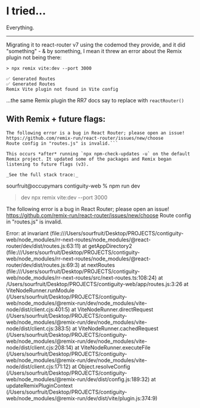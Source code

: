 # I tried...
Everything.

----
Migrating it to react-router v7 using the codemod they provide, and it did "something" - & by something, I mean it threw an error about the Remix plugin not being there:
```
> npx remix vite:dev --port 3000

✅ Generated Routes
✅ Generated Routes
Remix Vite plugin not found in Vite config
```
...the same Remix plugin the RR7 docs say to replace with `reactRouter()`

## With Remix + future flags:
```
The following error is a bug in React Router; please open an issue!
https://github.com/remix-run/react-router/issues/new/choose
Route config in "routes.js" is invalid.```

This occurs *after* running `npx npm-check-updates -u` on the default Remix project. It updated some of the packages and Remix began listening to future flags (v3).

_See the full stack trace:_

```
sourfruit@occupymars contiguity-web % npm run dev

> dev
> npx remix vite:dev --port 3000

The following error is a bug in React Router; please open an issue! https://github.com/remix-run/react-router/issues/new/choose
Route config in "routes.js" is invalid.

Error: 
    at invariant (file:///Users/sourfruit/Desktop/PROJECTS/contiguity-web/node_modules/rr-next-routes/node_modules/@react-router/dev/dist/routes.js:63:11)
    at getAppDirectory2 (file:///Users/sourfruit/Desktop/PROJECTS/contiguity-web/node_modules/rr-next-routes/node_modules/@react-router/dev/dist/routes.js:69:3)
    at nextRoutes (file:///Users/sourfruit/Desktop/PROJECTS/contiguity-web/node_modules/rr-next-routes/src/next-routes.ts:108:24)
    at /Users/sourfruit/Desktop/PROJECTS/contiguity-web/app/routes.js:3:26
    at ViteNodeRunner.runModule (/Users/sourfruit/Desktop/PROJECTS/contiguity-web/node_modules/@remix-run/dev/node_modules/vite-node/dist/client.cjs:401:5)
    at ViteNodeRunner.directRequest (/Users/sourfruit/Desktop/PROJECTS/contiguity-web/node_modules/@remix-run/dev/node_modules/vite-node/dist/client.cjs:383:5)
    at ViteNodeRunner.cachedRequest (/Users/sourfruit/Desktop/PROJECTS/contiguity-web/node_modules/@remix-run/dev/node_modules/vite-node/dist/client.cjs:208:14)
    at ViteNodeRunner.executeFile (/Users/sourfruit/Desktop/PROJECTS/contiguity-web/node_modules/@remix-run/dev/node_modules/vite-node/dist/client.cjs:171:12)
    at Object.resolveConfig (/Users/sourfruit/Desktop/PROJECTS/contiguity-web/node_modules/@remix-run/dev/dist/config.js:189:32)
    at updateRemixPluginContext (/Users/sourfruit/Desktop/PROJECTS/contiguity-web/node_modules/@remix-run/dev/dist/vite/plugin.js:374:9)

```
